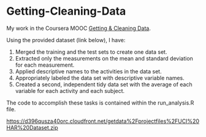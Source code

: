 Getting-Cleaning-Data
=====================

My work in the Coursera MOOC [Getting &amp; Cleaning Data](https://www.coursera.org/course/getdata).

Using the provided dataset (link below), I have:

1. Merged the training and the test sets to create one data set.
2. Extracted only the measurements on the mean and standard deviation for each measurement.
3. Applied descriptive names to the activities in the data set.
4. Appropriately labeled the data set with descriptive variable names.
5. Created a second, independent tidy data set with the average of each variable for each activity and each subject.

The code to accomplish these tasks is contained within the run_analysis.R file.

https://d396qusza40orc.cloudfront.net/getdata%2Fprojectfiles%2FUCI%20HAR%20Dataset.zip

